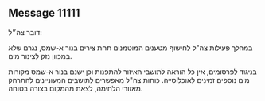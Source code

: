 ## Message 11111

דובר צה״ל:

במהלך פעילות צה"ל לחישוף מטענים המוטמנים תחת צירים בנור א-שמס, נגרם שלא במכוון נזק לצינור מים.

בניגוד לפרסומים, אין כל הוראה לתושבי האיזור להתפנות וכן ישנם בנור א-שמס מקורות מים נוספים זמינים לאוכלוסייה.
כוחות צה"ל מאפשרים לתושבים המעוניינים להתרחק מאזורי הלחימה, לצאת מהמקום בצורה בטוחה.

